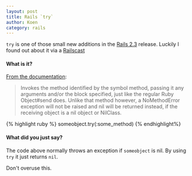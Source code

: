 ```yaml
---
layout: post
title: Rails `try`
author: Koen
category: rails
---
```

`try` is one of those small new additions in the [Rails 2.3](http://railsapi.com/doc/v2.3.2/classes/Object.html#M000130) release. Luckily I found out about it via a [Railscast](http://railscasts.com/episodes/152-rails-2-3-extras)

#### What is it?
[From the documentation](http://railsapi.com/doc/v2.3.2/classes/Object.html#M000130):

> Invokes the method identified by the symbol method, passing it any arguments and/or the block specified, just like the regular Ruby Object#send does. Unlike that method however, a NoMethodError exception will not be raised and nil will be returned instead, if the receiving object is a nil object or NilClass.

{% highlight ruby %}
someobject.try(:some_method)
{% endhighlight%}

#### **What** did you just say?
The code above normally throws an exception if `someobject` is nil. By using `try` it just returns `nil`.

Don't overuse this.

